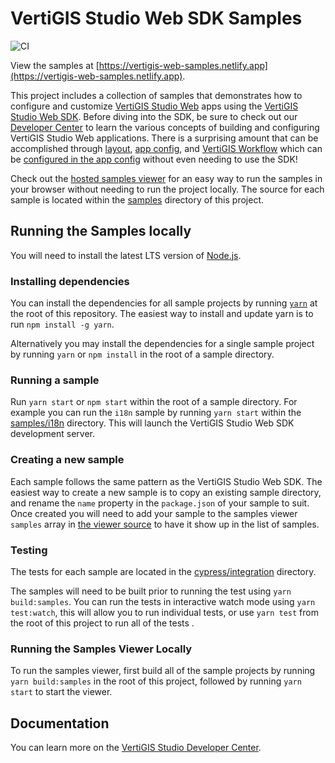 # VertiGIS Studio Web SDK Samples

![CI](https://github.com/geocortex/vertigis-web-samples/workflows/CI/badge.svg)

View the samples at [https://vertigis-web-samples.netlify.app](https://vertigis-web-samples.netlify.app).

This project includes a collection of samples that demonstrates how to configure and customize [VertiGIS Studio Web](https://www.geocortex.com/products/gxw/) apps using the [VertiGIS Studio Web SDK](https://developers.vertigisstudio.com/docs/web/sdk-overview/). Before diving into the SDK, be sure to check out our [Developer Center](https://developers.vertigisstudio.com/docs/web/overview/) to learn the various concepts of building and configuring VertiGIS Studio Web applications. There is a surprising amount that can be accomplished through [layout](https://developers.vertigisstudio.com/docs/web/configuration-layout-getting-started/), [app config](https://developers.vertigisstudio.com/docs/web/configuration-app-config-getting-started/), and [VertiGIS Workflow](https://www.geocortex.com/products/geocortex-workflow/) which can be [configured in the app config](https://developers.vertigisstudio.com/docs/web/tutorial-run-workflow-app-config/) without even needing to use the SDK!

Check out the [hosted samples viewer](https://vertigis-web-samples.netlify.app/) for an easy way to run the samples in your browser without needing to run the project locally. The source for each sample is located within the [samples](samples) directory of this project.

## Running the Samples locally

You will need to install the latest LTS version of [Node.js](https://nodejs.org/).

### Installing dependencies

You can install the dependencies for all sample projects by running [`yarn`](https://yarnpkg.com/) at the root of this repository. The easiest way to install and update yarn is to run `npm install -g yarn`.

Alternatively you may install the dependencies for a single sample project by running `yarn` or `npm install` in the root of a sample directory.

### Running a sample

Run `yarn start` or `npm start` within the root of a sample directory. For example you can run the `i18n` sample by running `yarn start` within the [samples/i18n](samples/i18n) directory. This will launch the VertiGIS Studio Web SDK development server.

### Creating a new sample

Each sample follows the same pattern as the VertiGIS Studio Web SDK. The easiest way to create a new sample is to copy an existing sample directory, and rename the `name` property in the `package.json` of your sample to suit. Once created you will need to add your sample to the samples viewer `samples` array in [the viewer source](viewer/src/App.tsx) to have it show up in the list of samples.

### Testing

The tests for each sample are located in the [cypress/integration](cypress/integration) directory.

The samples will need to be built prior to running the test using `yarn build:samples`. You can run the tests in interactive watch mode using `yarn test:watch`, this will allow you to run individual tests, or use `yarn test` from the root of this project to run all of the tests .

### Running the Samples Viewer Locally

To run the samples viewer, first build all of the sample projects by running `yarn build:samples` in the root of this project, followed by running `yarn start` to start the viewer.

## Documentation

You can learn more on the [VertiGIS Studio Developer Center](https://developers.vertigisstudio.com/docs/web/overview/).
